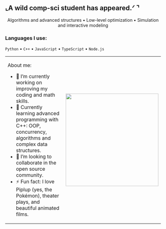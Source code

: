 ## ⌞A wild comp-sci student has appeared.ᐟ ⌝
<p align="center">
  Algorithms and advanced structures • Low-level optimization • Simulation and interactive modeling
</p>

### Languages I use:
`Python` • `C++` • `JavaScript` • `TypeScript` • `Node.js`

<table>
  <tr>
    <td width="60%">
      
About me:
- 🔭 I’m currently working on improving my coding and math skills.  
- 🌱 Currently learning advanced programming with C++: OOP, concurrency, algorithms and complex data structures.  
- 🚀 I’m looking to collaborate in the open source community.  
- ⚡ Fun fact: I love Piplup (yes, the Pokémon), theater plays, and beautiful animated films.  

</td>
    <td align="center">
      <img src="https://i.pinimg.com/originals/5f/1d/61/5f1d6140b7cbe5d520230b6fb7a3d815.gif" width="300"/>
    </td>
  </tr>
</table>
